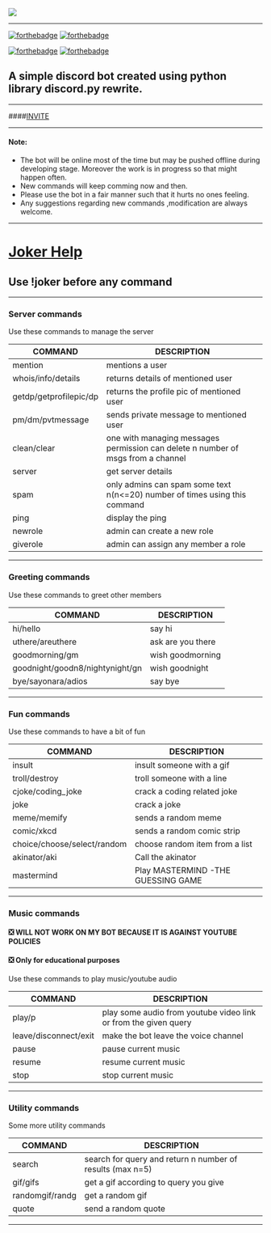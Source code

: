 ![](https://cdn.discordapp.com/avatars/768906991820210269/6cb8501b1045c11cc56d5a097579f9f8.webp?size=1024)

 ---
 [![forthebadge](https://forthebadge.com/images/badges/made-with-python.svg)](https://www.python.org/)
 [![forthebadge](https://forthebadge.com/images/badges/built-with-swag.svg)](https://github.com/Mastermind-sap/joker)
 
 [![forthebadge](https://forthebadge.com/images/badges/60-percent-of-the-time-works-every-time.svg)](https://github.com/Mastermind-sap/joker)
 [![forthebadge](https://img.shields.io/badge/deploy_to-heroku-997FBC.svg?style=for-the-badge&logo=Heroku)](https://dashboard.heroku.com/apps)
 
## A simple discord bot created using python library discord.py rewrite.

---

####[INVITE](https://discord.com/api/oauth2/authorize?client_id=768906991820210269&permissions=8&scope=bot)

---

#### Note: 
- The bot will be online most of the time but may be pushed offline during developing stage. Moreover the work is in progress so that might happen often.
- New commands will keep comming now and then.
- Please use the bot in a fair manner such that it hurts no ones feeling.
- Any suggestions regarding new commands ,modification are always welcome.

---
# [Joker Help](https://github.com/Mastermind-sap/joker/blob/main/help.md)
## Use !joker before any command

---

### Server commands
Use these commands to manage the server

| COMMAND | DESCRIPTION |
| ----------- | ----------- |
|mention|mentions a user|
|whois/info/details|returns details of mentioned user|
|getdp/getprofilepic/dp|returns the profile pic of mentioned user|
|pm/dm/pvtmessage|sends private message to mentioned user|
|clean/clear|one with managing messages permission can delete n number of msgs from a channel|
|server|get server details|
|spam|only admins can spam some text n(n<=20) number of times using this command|
|ping|display the ping|
|newrole|admin can create a new role|
|giverole|admin can assign any member a role|

---

### Greeting commands
Use these commands to greet other members

| COMMAND | DESCRIPTION |
| ----------- | ----------- |
|hi/hello|say hi|
|uthere/areuthere|ask are you there|
|goodmorning/gm|wish goodmorning|
|goodnight/goodn8/nightynight/gn|wish goodnight|
|bye/sayonara/adios|say bye|

---

### Fun commands
Use these commands to have a bit of fun

| COMMAND | DESCRIPTION |
| ----------- | ----------- |
|insult|insult someone with a gif|
|troll/destroy|troll someone with a line|
|cjoke/coding_joke|crack a coding related joke|
|joke|crack a joke|
|meme/memify|sends a random meme|
|comic/xkcd|sends a random comic strip|
|choice/choose/select/random|choose random item from a list|
|akinator/aki|Call the akinator|
|mastermind|Play MASTERMIND -THE GUESSING GAME|

---

### Music commands

####  :negative_squared_cross_mark: WILL NOT WORK ON MY BOT BECAUSE IT IS AGAINST YOUTUBE POLICIES
####  :negative_squared_cross_mark: Only for educational purposes

Use these commands to play music/youtube audio

| COMMAND | DESCRIPTION |
| ----------- | ----------- |
|play/p|play some audio from youtube video link or from the given query|
|leave/disconnect/exit|make the bot leave the voice channel|
|pause|pause current music|
|resume|resume current music|
|stop|stop current music|

---

### Utility commands
Some more utility commands

| COMMAND | DESCRIPTION |
| ----------- | ----------- |
|search|search for query and return n number of results (max n=5)|
|gif/gifs|get a gif according to query you give|
|randomgif/randg|get a random gif|
|quote|send a random quote|

---
